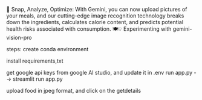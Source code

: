 📸 Snap, Analyze, Optimize: With Gemini, you can now upload pictures of your meals, and our cutting-edge image recognition technology breaks down the ingredients, calculates calorie content, and predicts potential health risks associated with consumption. 🍽️💡
Experimenting  with gemini-vision-pro


steps: 
create conda environment

install requirements,txt

get google api keys from google AI studio, and update it in .env run app.py --> streamlit run app.py

upload food in jpeg format, and click on the getdetails
